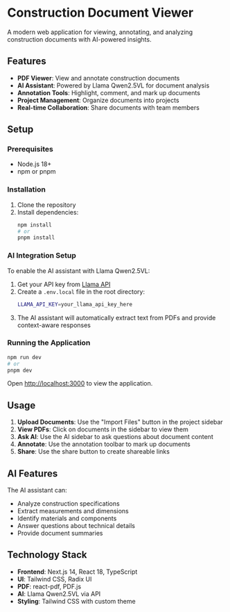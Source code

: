 # Construction Document Viewer

A modern web application for viewing, annotating, and analyzing construction documents with AI-powered insights.

## Features

- **PDF Viewer**: View and annotate construction documents
- **AI Assistant**: Powered by Llama Qwen2.5VL for document analysis
- **Annotation Tools**: Highlight, comment, and mark up documents
- **Project Management**: Organize documents into projects
- **Real-time Collaboration**: Share documents with team members

## Setup

### Prerequisites

- Node.js 18+ 
- npm or pnpm

### Installation

1. Clone the repository
2. Install dependencies:
   ```bash
   npm install
   # or
   pnpm install
   ```

### AI Integration Setup

To enable the AI assistant with Llama Qwen2.5VL:

1. Get your API key from [Llama API](https://api.llama-api.com/)
2. Create a `.env.local` file in the root directory:
   ```bash
   LLAMA_API_KEY=your_llama_api_key_here
   ```
3. The AI assistant will automatically extract text from PDFs and provide context-aware responses

### Running the Application

```bash
npm run dev
# or
pnpm dev
```

Open [http://localhost:3000](http://localhost:3000) to view the application.

## Usage

1. **Upload Documents**: Use the "Import Files" button in the project sidebar
2. **View PDFs**: Click on documents in the sidebar to view them
3. **Ask AI**: Use the AI sidebar to ask questions about document content
4. **Annotate**: Use the annotation toolbar to mark up documents
5. **Share**: Use the share button to create shareable links

## AI Features

The AI assistant can:
- Analyze construction specifications
- Extract measurements and dimensions
- Identify materials and components
- Answer questions about technical details
- Provide document summaries

## Technology Stack

- **Frontend**: Next.js 14, React 18, TypeScript
- **UI**: Tailwind CSS, Radix UI
- **PDF**: react-pdf, PDF.js
- **AI**: Llama Qwen2.5VL via API
- **Styling**: Tailwind CSS with custom theme
